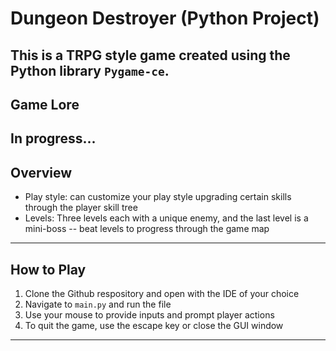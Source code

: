 # Dungeon Destroyer (Python Project)

This is a TRPG style game created using the Python library `Pygame-ce`. 
---

## Game Lore

In progress...
---

## Overview
- Play style: can customize your play style upgrading certain skills through the player skill tree
- Levels: Three levels each with a unique enemy, and the last level is a mini-boss -- beat levels to progress through the game map
---

## How to Play 

1. Clone the Github respository and open with the IDE of your choice
2. Navigate to `main.py` and run the file
3. Use your mouse to provide inputs and prompt player actions
4. To quit the game, use the escape key or close the GUI window
---

